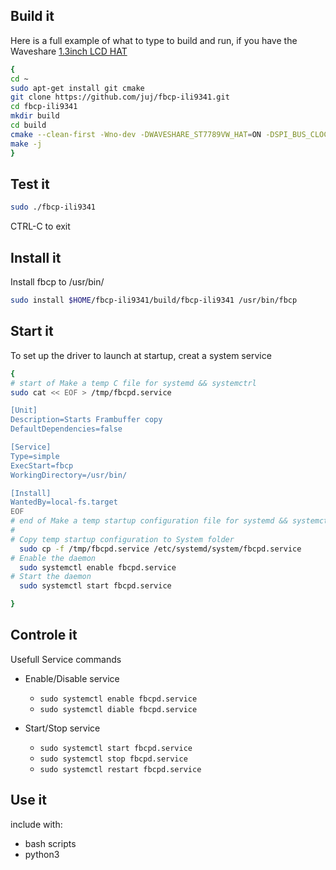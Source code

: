 ## Build it
Here is a full example of what to type to build and run, if you have the Waveshare [1.3inch LCD HAT](https://www.waveshare.com/wiki/1.3inch_LCD_HAT)

```bash
{
cd ~
sudo apt-get install git cmake
git clone https://github.com/juj/fbcp-ili9341.git
cd fbcp-ili9341
mkdir build
cd build
cmake --clean-first -Wno-dev -DWAVESHARE_ST7789VW_HAT=ON -DSPI_BUS_CLOCK_DIVISOR=20 -DBACKLIGHT_CONTROL=OFF -DUSE_DMA_TRANSFERS=ON -DSTATISTICS=0 ..
make -j
}
```
## Test it

```bash 
sudo ./fbcp-ili9341
```
CTRL-C to exit

## Install it
Install fbcp to /usr/bin/ 
```bash
sudo install $HOME/fbcp-ili9341/build/fbcp-ili9341 /usr/bin/fbcp
```
## Start it
To set up the driver to launch at startup, creat a system service

```bash
{
# start of Make a temp C file for systemd && systemctrl
sudo cat << EOF > /tmp/fbcpd.service

[Unit]
Description=Starts Frambuffer copy
DefaultDependencies=false

[Service]
Type=simple
ExecStart=fbcp
WorkingDirectory=/usr/bin/

[Install]
WantedBy=local-fs.target
EOF
# end of Make a temp startup configuration file for systemd && systemctrl
#
# Copy temp startup configuration to System folder
  sudo cp -f /tmp/fbcpd.service /etc/systemd/system/fbcpd.service 
# Enable the daemon
  sudo systemctl enable fbcpd.service
# Start the daemon
  sudo systemctl start fbcpd.service

}
````
## Controle it
Usefull Service commands

- Enable/Disable service
  - `sudo systemctl enable fbcpd.service`
  - `sudo systemctl diable fbcpd.service`

- Start/Stop service
  - `sudo systemctl start fbcpd.service`
  - `sudo systemctl stop fbcpd.service`
  - `sudo systemctl restart fbcpd.service`

## Use it
include with:
  - bash scripts
  - python3

